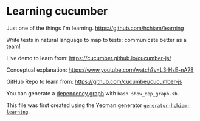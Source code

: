 # Learning cucumber

Just one of the things I'm learning. <https://github.com/hchiam/learning>

Write tests in natural language to map to tests: communicate better as a team!

Live demo to learn from: <https://cucumber.github.io/cucumber-js/>

Conceptual explanation: <https://www.youtube.com/watch?v=L3rHsE-nA78>

GitHub Repo to learn from: <https://github.com/cucumber/cucumber-js>

You can generate a [dependency graph](https://github.com/hchiam/learning-dependency-cruiser) with `bash show_dep_graph.sh`.

This file was first created using the Yeoman generator [`generator-hchiam-learning`](https://www.npmjs.com/package/generator-hchiam-learning).
